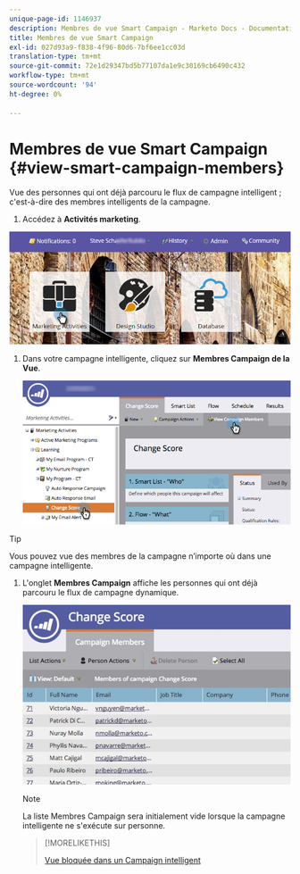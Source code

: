 ```yaml
---
unique-page-id: 1146937
description: Membres de vue Smart Campaign - Marketo Docs - Documentation du produit
title: Membres de vue Smart Campaign
exl-id: 027d93a9-f838-4f96-80d6-7bf6ee1cc03d
translation-type: tm+mt
source-git-commit: 72e1d29347bd5b77107da1e9c30169cb6490c432
workflow-type: tm+mt
source-wordcount: '94'
ht-degree: 0%

---
```


# Membres de vue Smart Campaign {#view-smart-campaign-members}

Vue des personnes qui ont déjà parcouru le flux de campagne intelligent ; c&#39;est-à-dire des membres intelligents de la campagne.

1. Accédez à **Activités marketing**.

![](assets/login-marketing-activities.png)

1. Dans votre campagne intelligente, cliquez sur **Membres Campaign de la Vue**.

   ![](assets/changescore-hands.png)

>[!TIP]
>
>Vous pouvez vue des membres de la campagne n’importe où dans une campagne intelligente.

1. L&#39;onglet **Membres Campaign** affiche les personnes qui ont déjà parcouru le flux de campagne dynamique.

   ![](assets/smartcampaignheader-complete.jpg)

   >[!NOTE]
   >
   >La liste Membres Campaign sera initialement vide lorsque la campagne intelligente ne s&#39;exécute sur personne.

   >[!MORELIKETHIS]
   >
   >[Vue bloquée dans un Campaign intelligent](/help/marketo/product-docs/core-marketo-concepts/smart-campaigns/smart-campaign-data/view-blocked-people-in-a-smart-campaign.md)
